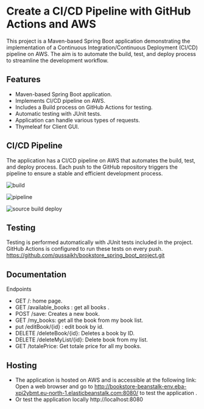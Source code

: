 # Create a CI/CD Pipeline with GitHub Actions and AWS
This project is a Maven-based Spring Boot application demonstrating the implementation of a Continuous Integration/Continuous Deployment (CI/CD) pipeline on AWS. The aim is to automate the build, test, and deploy process to streamline the development workflow.

## Features
- Maven-based Spring Boot application.
- Implements CI/CD pipeline on AWS.
- Includes a Build process on GitHub Actions for testing.
- Automatic testing with JUnit tests.
- Application can handle various types of requests.
- Thymeleaf for Client GUI.

## CI/CD Pipeline
The application has a CI/CD pipeline on AWS that automates the build, test, and deploy process. Each push to the GitHub repository triggers the pipeline to ensure a stable and efficient development process.

![build](https://github.com/qussaikh/bookstore_spring_boot_project/assets/106125439/78f9ced1-9b48-4d09-b336-9d92f634e4d5)

![pipeline](https://github.com/qussaikh/bookstore_spring_boot_project/assets/106125439/3fa082cc-3349-4815-bf2d-b7cbf21051a9)

![source build deploy](https://github.com/qussaikh/bookstore_spring_boot_project/assets/106125439/15bf94e7-5227-4914-9874-eb6dbc6a1ceb)


## Testing
Testing is performed automatically with JUnit tests included in the project. GitHub Actions is configured to run these tests on every push.
https://github.com/qussaikh/bookstore_spring_boot_project.git

## Documentation
 Endpoints
- GET /: home page.
- GET /available_books : get all books  .
- POST /save: Creates a new book.
- GET /my_books: get all the book from my book list.
- put /editBook/{id} : edit book by id. 
- DELETE /deleteBook/{id}: Deletes a book by ID.
- DELETE /deleteMyList/{id}: Delete book from my list.
- GET /totalePrice: Get totale price for all my books.


## Hosting
- The application is hosted on AWS and is accessible at the following link:
Open a web browser and go to http://bookstore-beanstalk-env.eba-xpi2ybmt.eu-north-1.elasticbeanstalk.com:8080/ to test the application .
- Or test the application locally http://localhost:8080 

